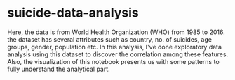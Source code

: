 # suicide-data-analysis

Here, the data is from World Health Organization (WHO) from 1985 to 2016. the dataset has several attributes such as country, no. of suicides, age groups, gender, population etc. In this analysis, I've done exploratory data analysis using this dataset to discover the correlation among these features. Also, the visualization of this notebook presents us with some patterns to fully understand the analytical part.
